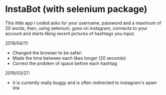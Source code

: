 # InstaBot (with selenium package)

This little app I coded asks for your username, password and a maximum of 20 words, then, using selenium, goes on instagram, connects to your account and starts liking recent pictures of hashtags you input.

2019/04/11:
-  Changed the browser to be safari
-  Made the time between each likes longer (20 seconds)
-  Correct the problem of space before each hashtag

2019/03/27:
-  It is currently really buggy and is often redirected to instagram's spam link
